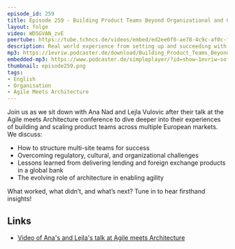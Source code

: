```yaml
---
episode_id: 259
title: Episode 259 - Building Product Teams Beyond Organizational and Geographical Boundaries with Ana Nad and Lejla Vulovic
layout: folge
video: WD5GVAN_zvE
peertube: https://tube.tchncs.de/videos/embed/ed2ee0f0-ae78-4c9c-af0c-f06159f86d7e
description: Real world experience from setting up and succeeding with complex team structures.
mp3: https://1evriw.podcaster.de/download/Building_Product_Teams_Beyond_Organizational_and_Geographical_Boundaries_with_Ana_Nad_and_Lejla_Vulovic.mp3
embedded-mp3: https://www.podcaster.de/simpleplayer/?id=show~1evriw~software-architektur-im-stream~pod-d41daf88cfa2d8ee60bbbc2e0708&v=1743953578
thumbnail: episode259.png
tags:
- English
- Organisation
- Agile Meets Architecture
---
```


Join us as we sit down with Ana Nad and Lejla Vulovic after their talk
at the Agile meets Architecture conference to dive deeper into their
experiences of building and scaling product teams across multiple
European markets. We discuss:

* How to structure multi-site teams for success
* Overcoming regulatory, cultural, and organizational challenges
* Lessons learned from delivering lending and foreign exchange products in a global bank
* The evolving role of architecture in enabling agility

What worked, what didn’t, and what’s next? Tune in to hear firsthand
insights!

## Links

- [Video of Ana's and Lejla's talk at Agile meets Architecture](https://www.youtube.com/watch?v=UTMRMfnuGgw)
